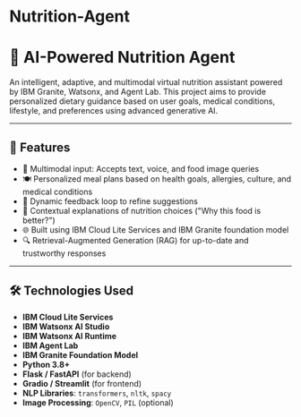 # Nutrition-Agent
# 🥗 AI-Powered Nutrition Agent

An intelligent, adaptive, and multimodal virtual nutrition assistant powered by IBM Granite, Watsonx, and Agent Lab. This project aims to provide personalized dietary guidance based on user goals, medical conditions, lifestyle, and preferences using advanced generative AI.

---

## 🚀 Features

- 📱 Multimodal input: Accepts text, voice, and food image queries
- 🍽️ Personalized meal plans based on health goals, allergies, culture, and medical conditions
- 🔄 Dynamic feedback loop to refine suggestions
- 🧠 Contextual explanations of nutrition choices ("Why this food is better?")
- 🌐 Built using IBM Cloud Lite Services and IBM Granite foundation model
- 🔍 Retrieval-Augmented Generation (RAG) for up-to-date and trustworthy responses

---

## 🛠️ Technologies Used

- **IBM Cloud Lite Services**
- **IBM Watsonx AI Studio**
- **IBM Watsonx AI Runtime**
- **IBM Agent Lab**
- **IBM Granite Foundation Model**
- **Python 3.8+**
- **Flask / FastAPI** (for backend)
- **Gradio / Streamlit** (for frontend)
- **NLP Libraries**: `transformers`, `nltk`, `spacy`
- **Image Processing**: `OpenCV`, `PIL` (optional)




